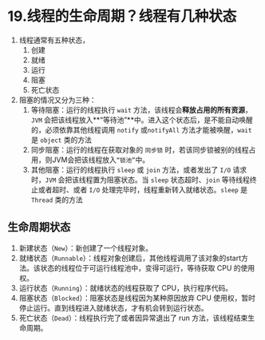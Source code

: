 # 19.线程的生命周期？线程有几种状态

1. 线程通常有五种状态，
   1. 创建
   2. 就绪
   3. 运行
   4. 阻塞
   5. 死亡状态
2. 阻塞的情况又分为三种：
   1. 等待阻塞：运行的线程执行 `wait` 方法，该线程会**释放占用的所有资源**，`JVM` 会把该线程放入**“等待池”**中。进入这个状态后，是不能自动唤醒的，必须依靠其他线程调用 `notify` 或`notifyAll` 方法才能被唤醒，`wait` 是 `object` 类的方法
   2. 同步阻塞：运行的线程在获取对象的 `同步锁` 时，若该同步锁被别的线程占用，则JVM会把该线程放入`“锁池”`中。
   3. 其他阻塞：运行的线程执行 `sleep` 或 `join` 方法，或者发出了 `I/O` 请求时，`JVM` 会把该线程置为阻塞状态。当 `sleep` 状态超时、`join` 等待线程终止或者超时、或者 `I/O` 处理完毕时，线程重新转入就绪状态。`sleep` 是 `Thread` 类的方法

## 生命周期状态

1. 新建状态（`New`）：新创建了一个线程对象。
2. 就绪状态（`Runnable`）：线程对象创建后，其他线程调用了该对象的start方法。该状态的线程位于可运行线程池中，变得可运行，等待获取 CPU 的使用权。
3. 运行状态（`Running`）：就绪状态的线程获取了 CPU，执行程序代码。
4. 阻塞状态（`Blocked`）：阻塞状态是线程因为某种原因放弃 CPU 使用权，暂时停止运行。直到线程进入就绪状态，才有机会转到运行状态。
5. 死亡状态（`Dead`）：线程执行完了或者因异常退出了 run 方法，该线程结束生命周期。

































